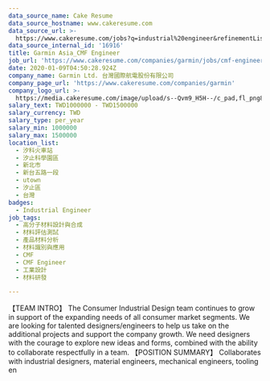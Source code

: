 ```yaml
---
data_source_name: Cake Resume
data_source_hostname: www.cakeresume.com
data_source_url: >-
  https://www.cakeresume.com/jobs?q=industrial%20engineer&refinementList%5Blang_name%5D%5B0%5D=English&refinementList%5Bsalary_type%5D=per_year
data_source_internal_id: '16916'
title: Garmin Asia_CMF Engineer
job_url: 'https://www.cakeresume.com/companies/garmin/jobs/cmf-engineer'
date: 2020-01-09T04:50:28.924Z
company_name: Garmin Ltd. 台灣國際航電股份有限公司
company_page_url: 'https://www.cakeresume.com/companies/garmin'
company_logo_url: >-
  https://media.cakeresume.com/image/upload/s--Qvm9_H5H--/c_pad,fl_png8,h_200,w_200/v1564044674/biwpxixihfsdsrcqfpsx.png
salary_text: TWD1000000 - TWD1500000
salary_currency: TWD
salary_type: per_year
salary_min: 1000000
salary_max: 1500000
location_list:
  - 汐科火車站
  - 汐止科學園區
  - 新北市
  - 新台五路一段
  - utown
  - 汐止區
  - 台灣
badges:
  - Industrial Engineer
job_tags:
  - 高分子材料設計與合成
  - 材料評估測試
  - 產品材料分析
  - 材料識別與應用
  - CMF
  - CMF Engineer
  - 工業設計
  - 材料研發

---
```


【TEAM INTRO】 The Consumer Industrial Design team continues to grow in support of the expanding needs of all consumer market segments. We are looking for talented designers/engineers to help us take on the additional projects and support the company growth. We need designers with the courage to explore new ideas and forms, combined with the ability to collaborate respectfully in a team. 【POSITION SUMMARY】 Collaborates with industrial designers, material engineers, mechanical engineers, tooling en
